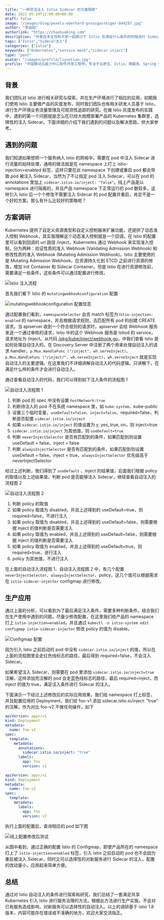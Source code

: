 ```yaml
---
title: "一种灵活注入 Istio Sidecar 的方案探索"
date: 2022-05-29T12:00:00+08:00
draft: false
image: "/images/blog/pexels-eberhard-grossgasteiger-844297.jpg"
author: "李运田"
authorlink: "https://zhaohuabing.com"
description: "作者在本文将和大家一起探讨下 Istio 在满足什么条件的时候进行 Sidecar 的注入，介绍使用 Istio 进行 Sidecar 注入时的一些配置及生产应用"
tags: ["Istio","Sidecar注入"]
categories: ["Istio"]
keywords: ["Kubernetes","service mesh","sidecar inject"]
type: "post"
avatar: "/images/profile/liyuntian.jpg"
profile: "中国移动云能力中心软件开发工程师，专注于云原生、Istio、微服务、Spring Cloud 等领域。"
---
```


## 背景

我们团队对 Istio 进行相关研究与探索，并在生产环境进行了相应的应用，初期我们使用 Istio 主要做产品的灰度发布，同时我们团队也有相关研发人员基于 Istio，进行生产环境业务流量管理及可观测性追踪的研究。在做 Istio 灰度发布的实践中，遇到的第一个问题就是怎么在已经大规模部署产品的 Kubernetes 集群里，选择性的注入 Sidecar。下面详细的介绍下我们遇到的问题以及解决思路，供大家参考。

## 遇到的问题

我们知道如果想把一个服务纳入 Istio 的网格中，需要在 pod 中注入 Sidecar 进行流量的劫持处理，通用的做法就是在 namespace 上打上 istio-injection=enabled 标签，这样只要在此 namespace 下创建或重启 pod 都会导致 pod 被注入 Sidecar，当然为了不让指定 pod 注入 Sidecar，可以在 pod 的 annotations 里加上 `sidecar.istio.io/inject: "false"`。线上产品是以 namespace 进行隔离的，并且产品 namespace 下正常运行的 pod 数较多，这样引入 Istio 后一个个修改不需要注入 Sidecar 的 pod 配置并重启，肯定不是一个好的方案。那么有什么比较好的策略呢？

## 方案调研

Kubernetes 提供了自定义资源类型和自定义控制器来扩展功能，还提供了动态准入控制 Webhook，其实我理解这个动态准入控制就是一个回调，在 Istio 的配置里可以看到回调的 url 路径 /inject，Kubernetes 通过 Webhook 来实现准入控制，分为两种：验证性质的准入 Webhook (Validating Admission Webhook) 和修改性质的准入 Webhook (Mutating Admission Webhook)，Istio 主要使用的是 Mutating Admission Webhook，在资源持久化到 ETCD 之前进行资源的修改，增加 Init Container 和 Sidecar Container。但是 Istio 在进行资源修改前，需要满足一些条件，这些条件可以通过配置进行修改。


![Istio 注入流程](inject.jpg)


首先我们看下 Istio 的 `mutatingwebhookconfiguration` 配置


![mutatingwebhookconfiguration 配置信息](webhook.jpg)


通过配置我们看到，`namespaceSelector` 会去 match 标签为 i`stio-injection: enabled` 的 namespace，并且根据请求规则，去匹配所有 pod 的创建 CREATE 请求。当 apiserver 收到一个符合规则的请求时，apiserver 会给 Webhook 服务发送一个通过审核的请求，Istio 中的这个 Webhook 服务是 Istiod 的 service，请求地址为 /inject。从代码 [/pkg/kube/inject/webhook.go](https://github.com/istio/istio/blob/release-1.8/pkg/kube/inject/webhook.go)，中我们查看 Istio 是如何处理自动注入的，在 Discovery Server 中注册了两个用来处理自动注入的请求 handler，`p.Mux.HandleFunc ("/inject", wh.serveInject)`、`p.Mux.HandleFunc ("/inject/", wh.serveInject)`，`wh.serveInject` 就是实现自动注入的主要逻辑。在这里我们不详细讲解自动注入的代码逻辑。只讲解下，在满足什么样的条件才会进行自动注入。

通过查看自动注入的代码，我们可以得到如下注入条件的流程图 1


![自动注入流程图 1](image1.jpg)


1. 判断 pod 的 spec 中没有设置 `hostNetwork:true`
2. 判断待注入的 pod 不在系统 namespace 里，如 `kube-system`、kube-public
3. 设置三个临时变量，`useDefault=false`、`inject=false`、required=false，判断是否配置 `sidecar.istio.io/inject`
4. 如果 `sidecar.istio.io/inject` 的值设置为 y, yes, true, on，则 inject=true
5. `sidecar.istio.io/inject` 为其他值，则 `useDefault=true`
6. 判断 `neverInjectSelector` 是否有匹配到的条件，如果匹配到则设置 useDefault = false、inject = false
7. 判断 `alwaysInjectSelector` 是否有匹配到的条件，如果匹配到则设置 useDefault = false、inject = true，`alwaysInjectSelector` 优先级高于 neverInjectSelector

经过上述判断，我们得到了 `useDefault` 、inject 的结果值，后面我们根据 policy 的取值以及上述结果值，判断 pod 是否能够注入 Sidecar，继续查看自动注入的流程图 2


![自动注入流程图 2](image2.jpg)


1. 判断 policy 的取值
2. 如果 policy 取值为 disabled，并且上述得到的 useDefault=true，则 required=false，不进行注入
3. 如果 policy 取值为 disabled，并且上述得到的 useDefault=false，则需要根据 inject 的值判断是否需要注入
4. 如果 policy 取值为 enabled，并且上述得到的 useDefault=false，则需要根据 inject 的值判断是否需要注入
5. 如果 policy 取值为 enabled，并且上述得到的 useDefault=true，则 required=true，进行注入
6. policy 为其他值，不进行注入

在上面的自动注入流程图 1、自动注入流程图 2 中，有几个配置 `neverInjectSelector`、`alwaysInjectSelector`、policy，这几个值可以根据需求在 `istio-sidecar-injector` configmap 进行修改。

## 生产应用

通过上面的分析，可以看到为了最后满足注入条件，需要多种判断条件。结合我们在生产使用中遇到的问题，尽量少修改配置，在这里我们给产品的 namespace 打上 `istio-injection=enabled`，并且通过 `kubectl -n istio-system edit configmap istio-sidecar-injector` 修改 policy 的值为 disable。

![Configmap 配置](Configmap.jpg)


因为引入 Istio 之前启动的 pod 中没有 `sidecar.istio.io/inject` 的值，所以在上面的流程图里会走红色线标志的路径，最后得到 required=false，不会注入 Sidecar。

如果希望注入 Sidecar，则需要在 pod 里添加 `sidecar.istio.io/inject=true` 注解，这样添加完注解的 pod 会走蓝色线标志的路径，最后 required=inject，而 inject 的值为 true，满足注入条件进行 Sidecar 的注入。

下面演示一下经过上述修改后的实际应用效果，我们给 namespace 打上标签，并且配置应用的 Deployment，我们给 foo-v1 添加 sidecar.istio.io/inject: "true" 的注解，作为对比 foo-v2 不做任何操作，如下

```yaml
apiVersion: apps/v1
kind: Deployment
metadata:
  name: foo-v1
spec:
  template:
    metadata:
      annotations:
        sidecar.istio.io/inject: "true"
      labels:
        app: foo
        version: v1
---
apiVersion: apps/v1
kind: Deployment
metadata:
  name: foo-v2
spec:
  template:
    metadata:
      labels:
        app: foo
        version: v2
```

执行上面的配置后，查询相应的 pod 如下图


![线上配置修改后测试](test.jpg)


从图中看到，通过正确的配置 Istio 的 Configmap，即使产品所在的 namespace 打上了 `istio-injection=enabled` 标签，引入 Istio 之前启动的 pod 也不会因为重启被注入 Sidecar，同时又可以选择性的对新服务进行 Sidecar 的注入，配置的改动量小，应用起来简单方便。

## 总结

通过对 Istio 自动注入的条件进行探索和研究，我们总结了一套满足共享 Kubernetes 引入 Istio 进行服务治理的方法，根据此方法进行生产实施，不会对已有服务造成影响，对新服务可以选择性的自动注入。以上的调研基于 Istio 1.8 版本，内容可能存在错误或不准确的地方，欢迎大家交流指正。
